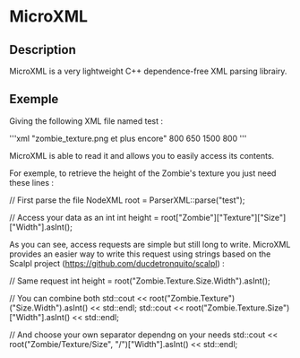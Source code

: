# MicroXML

## Description

MicroXML is a very lightweight C++ dependence-free XML parsing librairy.

## Exemple

Giving the following XML file named test : 

'''xml
<Zombie>
	<Texture>
		<Filename>
			"zombie_texture.png  et plus encore"
		</Filename>
		<Size>
			<Width>800</Width>
			<Height>650</Height>
		</Size>
	</Texture>
</Zombie>
<Hunter>
	<Texture>
		<Filename>
		</Filename>
		<Size>
			<Width>1500</Width>
			<Height>800</Height>
		</Size>
	</Texture>
</Hunter>
'''

MicroXML is able to read it and allows you to easily access its contents.

For exemple, to retrieve the height of the Zombie's texture you just need these lines :

// First parse the file
NodeXML root = ParserXML::parse("test");

// Access your data as an int
int height = root["Zombie"]["Texture"]["Size"]["Width"].asInt();

As you can see, access requests are simple but still long to write.
MicroXML provides an easier way to write this request using strings based on the Scalpl project (https://github.com/ducdetronquito/scalpl) :

// Same request
int height = root("Zombie.Texture.Size.Width").asInt(); 

// You can combine both
std::cout << root("Zombie.Texture")("Size.Width").asInt() << std::endl;
std::cout << root("Zombie.Texture.Size")["Width"].asInt() << std::endl;

// And choose your own separator dependng on your needs
std::cout << root("Zombie/Texture/Size", "/")["Width"].asInt() << std::endl;